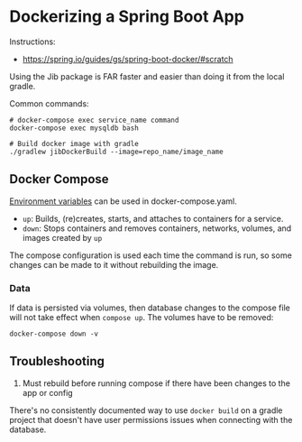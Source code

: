 # Dockerizing a Spring Boot App

Instructions: 
- https://spring.io/guides/gs/spring-boot-docker/#scratch

Using the Jib package is FAR faster and easier than doing it from the local gradle.

Common commands:

``` 
# docker-compose exec service_name command
docker-compose exec mysqldb bash

# Build docker image with gradle
./gradlew jibDockerBuild --image=repo_name/image_name

```

## Docker Compose

[Environment variables](https://docs.docker.com/compose/environment-variables/#pass-environment-variables-to-containers) can be used in docker-compose.yaml.

- `up`: Builds, (re)creates, starts, and attaches to containers for a service.
- `down`: Stops containers and removes containers, networks, volumes, and images created by `up`

The compose configuration is used each time the command is run, so some changes can be made to it without rebuilding the image.

### Data

If data is persisted via volumes, then database changes to the compose file will not take effect when `compose up`. The volumes have to be removed:

`docker-compose down -v`



## Troubleshooting

1. Must rebuild before running compose if there have been changes to the app or config


There's no consistently documented way to use `docker build` on a gradle project that doesn't have user permissions issues when connecting with the database.